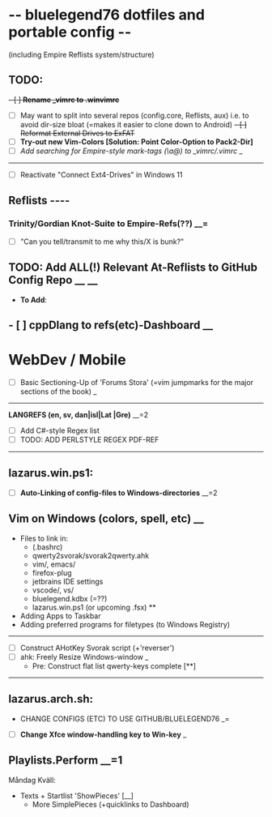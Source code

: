 # -- bluelegend76 dotfiles and portable config --
(including Empire Reflists system/structure)

## TODO:
~~- [ ] **Rename _vimrc to .winvimrc**~~
- [ ] May want to split into several repos (config.core, Reflists, aux)
  i.e. to avoid dir-size bloat (=makes it easier to clone down to Android)
~~- [ ] Reformat External Drives to ExFAT~~
- [ ] **Try-out new Vim-Colors  [Solution: Point Color-Option to Pack2-Dir]**
- [ ] *Add searching for Empire-style mark-tags (\a@) to _vimrc/.vimrc*  _
-----
- [ ] Reactivate "Connect Ext4-Drives" in Windows 11

## Reflists ----
### **Trinity/Gordian Knot-Suite to Empire-Refs(??)**  __=
  - [ ] "Can you tell/transmit to me why this/X is bunk?"
## **TODO: Add ALL(!) Relevant At-Reflists to GitHub Config Repo**  __ __
- **To Add**:
## - [ ] **cppDlang to refs(etc)-Dashboard**  __
# WebDev / Mobile
- [ ] Basic Sectioning-Up of 'Forums Stora' (=vim jumpmarks for the major sections of the book)  _

----
**LANGREFS (en, sv, dan|isl|Lat |Gre)**  __=2
- [ ] Add C#-style Regex list
- [ ] TODO: ADD PERLSTYLE REGEX PDF-REF
----

## lazarus.win.ps1:
- [ ] **Auto-Linking of config-files to Windows-directories**  __=2
## Vim on Windows (colors, spell, etc)  __
- Files to link in:
  - (.bashrc)
  - qwerty2svorak/svorak2qwerty.ahk
  - vim/, emacs/
  - firefox-plug
  - jetbrains IDE settings
  - vscode/, vs/
  - bluelegend.kdbx (=??)
  - lazarus.win.ps1 (or upcoming .fsx) **
- Adding Apps to Taskbar
- Adding preferred programs for filetypes (to Windows Registry)
----
- [ ] Construct AHotKey Svorak script (+'reverser')
- [ ] ahk: Freely Resize Windows-window  _
  - Pre: Construct flat list qwerty-keys complete [**]
----
 
## lazarus.arch.sh:
- CHANGE CONFIGS (ETC) TO USE GITHUB/BLUELEGEND76  _=
- [ ] **Change Xfce window-handling key to Win-key**  _

## Playlists.Perform  __=1
Måndag Kväll:
- Texts + Startlist 'ShowPieces'  [__]
  - More SimplePieces (+quicklinks to Dashboard)
